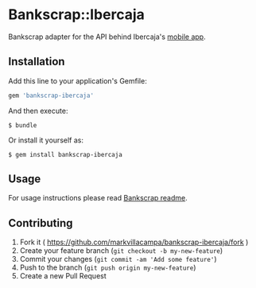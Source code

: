 # Bankscrap::Ibercaja

Bankscrap adapter for the API behind Ibercaja's [mobile app](https://itunes.apple.com/es/app/ibercaja/id515972019?mt=8).

## Installation

Add this line to your application's Gemfile:

```ruby
gem 'bankscrap-ibercaja'
```

And then execute:

    $ bundle

Or install it yourself as:

    $ gem install bankscrap-ibercaja

## Usage

For usage instructions please read [Bankscrap readme](https://github.com/bankscrap/bankscrap#usage).


## Contributing

1. Fork it ( https://github.com/markvillacampa/bankscrap-ibercaja/fork )
2. Create your feature branch (`git checkout -b my-new-feature`)
3. Commit your changes (`git commit -am 'Add some feature'`)
4. Push to the branch (`git push origin my-new-feature`)
5. Create a new Pull Request
